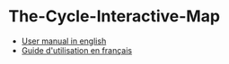 # The-Cycle-Interactive-Map

* [User manual in english](README_EN.md)  
* [Guide d'utilisation en français](README_FR.md)  
